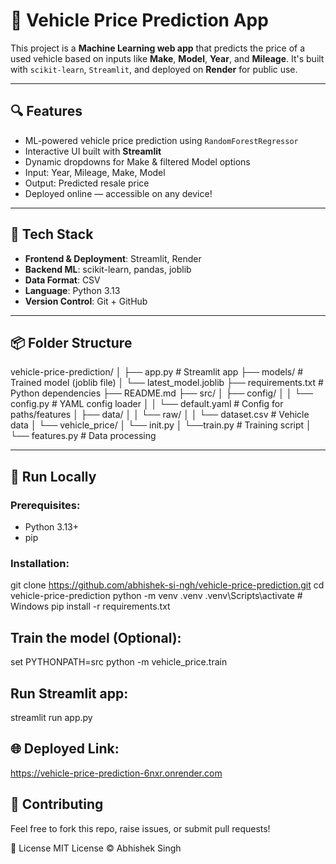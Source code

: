# 🚗 Vehicle Price Prediction App

This project is a **Machine Learning web app** that predicts the price of a used vehicle based on inputs like **Make**, **Model**, **Year**, and **Mileage**. It's built with `scikit-learn`, `Streamlit`, and deployed on **Render** for public use.

---

## 🔍 Features

- ML-powered vehicle price prediction using `RandomForestRegressor`
- Interactive UI built with **Streamlit**
- Dynamic dropdowns for Make & filtered Model options
- Input: Year, Mileage, Make, Model
- Output: Predicted resale price
- Deployed online — accessible on any device!

---

## 🧠 Tech Stack

- **Frontend & Deployment**: Streamlit, Render
- **Backend ML**: scikit-learn, pandas, joblib
- **Data Format**: CSV
- **Language**: Python 3.13
- **Version Control**: Git + GitHub

---

## 📦 Folder Structure

vehicle-price-prediction/
│
├── app.py # Streamlit app
├── models/ # Trained model (joblib file)
│ └── latest_model.joblib
├── requirements.txt # Python dependencies
├── README.md
├── src/
│ ├── config/
│ │ └── config.py # YAML config loader
│ │ └── default.yaml # Config for paths/features
│ ├── data/
│ │ └── raw/
│ │ └── dataset.csv # Vehicle data
│ └── vehicle_price/
│   └── init.py
│   └──train.py # Training script
│   └── features.py # Data processing


---

## 🧪 Run Locally

### Prerequisites:
- Python 3.13+
- pip

### Installation:

git clone https://github.com/abhishek-si-ngh/vehicle-price-prediction.git
cd vehicle-price-prediction
python -m venv .venv
.venv\Scripts\activate         # Windows
pip install -r requirements.txt

## Train the model (Optional):

set PYTHONPATH=src
python -m vehicle_price.train

## Run Streamlit app:

streamlit run app.py

## 🌐 Deployed Link:

https://vehicle-price-prediction-6nxr.onrender.com

## 🤝 Contributing
Feel free to fork this repo, raise issues, or submit pull requests!

📄 License
MIT License © Abhishek Singh